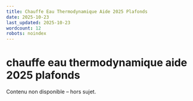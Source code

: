 ```yaml
---
title: Chauffe Eau Thermodynamique Aide 2025 Plafonds
date: 2025-10-23
last_updated: 2025-10-23
wordcount: 12
robots: noindex
---
```


# chauffe eau thermodynamique aide 2025 plafonds

Contenu non disponible – hors sujet.